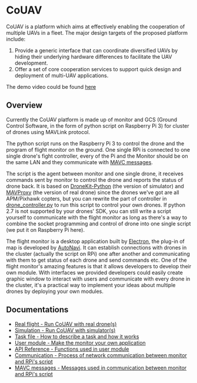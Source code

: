 # CoUAV

CoUAV is a platform which aims at effectively enabling the cooperation of multiple UAVs in a fleet. The major design targets of the proposed platform include:

1.  Provide a generic interface that can coordinate diversified UAVs by hiding their underlying hardware differences to facilitate the UAV development.
2.  Offer a set of core cooperation services to support quick design and deployment of multi-UAV applications.

The demo video could be found [here](https://www.youtube.com/watch?v=FC7hE3gI3ck)

## Overview

Currently the CoUAV platform is made up of monitor and GCS (Ground Control Software, in the form of python script on Raspberry Pi 3) for cluster of drones using MAVLink protocol.

The python script runs on the Raspberry Pi 3 to control the drone and the program of flight monitor on the ground. One single RPi is connected to one single drone's fight controller, every of the Pi and the Monitor should be on the same LAN and they communicate with [MAVC messages](/docs/mavc_message.md).

The script is the agent between monitor and one single drone, it receives commands sent by monitor to control the drone and reports the status of drone back. It is based on [DroneKit-Python](https://github.com/dronekit/dronekit-python) (the version of simulator) and [MAVProxy](https://github.com/ArduPilot/MAVProxy) (the version of real drone) since the drones we've got are all APM/Pixhawk copters, but you can rewrite the part of controller in  [drone_controller.py](/Pi/drone_controller.py) to run this script to control your own drones. If python 2.7 is not supported by your drones' SDK, you can still write a script yourself to communicate with the flight monitor as long as there's a way to combine the socket programming and control of drone into one single script (we put it on Raspberry Pi here).

The flight monitor is a desktop application built by [Electron](https://github.com/electron/electron), the plug-in of map is developed by [AutoNavi](https://lbs.amap.com/api/javascript-api/summary/). It can establish connections with drones in the cluster (actually the script on RPi) one after another and communicating with them to get status of each drone and send commands etc. One of the flight monitor's amazing features is that it allows developers to develop their own module. With interfaces we provided developers could easily create graphic window to interact with users and communicate with every drone in the cluster, it's a practical way to implement your ideas about multiple drones by deploying your own modules.

## Documentations

* [Real flight - Run CoUAV with real drone(s)](/docs/real_flight.md)
* [Simulation - Run CoUAV with simulator(s)](/docs/simulation.md)
* [Task file - How to describe a task and how it works](/docs/task_file.md)
* [User module - Make the monitor your own application](/docs/user_module.md)
* [API Reference - Functions used in user module](/docs/api.md)
* [Communication - Process of network communication between monitor and RPi's script](/docs/communication.md)
* [MAVC messages - Messages used in communication between monitor and RPi's script](docs/mavc_message.md)


